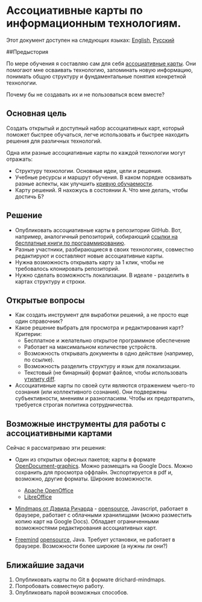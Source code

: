 # Ассоциативные карты по информационным технологиям.
Этот документ доступен на следующих языках:
[English](https://github.com/NickVolynkin/Solution-mindmaps/blob/master/README.md),
[Русский](https://github.com/NickVolynkin/Solution-mindmaps/blob/master/README_RU.md)

##Предыстория

По мере обучения я составляю сам для себя [ассоциативные карты](https://ru.wikipedia.org/wiki/%D0%94%D0%B8%D0%B0%D0%B3%D1%80%D0%B0%D0%BC%D0%BC%D0%B0_%D1%81%D0%B2%D1%8F%D0%B7%D0%B5%D0%B9). Они помогают мне осваивать технологию, запоминать новую информацию, понимать общую структуру и фундаментальные понятия конкретной технологии.

Почему бы не создавать их и не пользоваться всем вместе?

## Основная цель
Создать открытый и доступный набор ассоциативных карт, который поможет быстрее обучаться, легче использовать и быстрее находить решения для различных технологий.

Одна или разные ассоциативные карты по каждой технологии могут отражать:

* Структуру технологии. Основные идеи, цели и решения.
* Учебные ресурсы и маршрут обучения. В каком порядке осваивать разные аспекты, как улучшить [кривую обучаемости](https://ru.wikipedia.org/wiki/%D0%9A%D1%80%D0%B8%D0%B2%D0%B0%D1%8F_%D0%BE%D0%B1%D1%83%D1%87%D0%B0%D0%B5%D0%BC%D0%BE%D1%81%D1%82%D0%B8).
* Карту решений. Я нахожусь в состоянии А. Что мне делать, чтобы достичь Б?

## Решение

* Опубликовать ассоциативные карты в репозитории GitHub. Вот, например, аналогичный репозиторий, собирающий [ссылки на бесплатные книги по программированию](https://github.com/vhf/free-programming-books). 
* Разные участники, разбирающиеся в своих технологиях, совместно редактируют и составляют новые ассоциативные карты.
* Нужна возможность открывать карту за 1 клик, чтобы не требовалось клонировать репозиторий.
* Нужно сделать возможность локализации. В идеале - разделить в картах структуру и строки.


## Открытые вопросы

* Как создать инструмент для выработки решений, а не просто еще один справочник?
* Какое решение выбрать для просмотра и редактирования карт? Критерии:
	* Бесплатное и желательно открытое программное обеспечение
	* Работает на максимальном количестве устройств.
	* Возможность открывать документы в одно действие (например, по ссылке). 
	* Возможность разделить структуру и язык для локализации.
	* Текстовый (не бинарный) формат файлов, чтобы использовать [утилиту diff](https://ru.wikipedia.org/wiki/Diff).
* Ассоциативные карты по своей сути являются отражением чьего-то сознания (или коллективного сознания). Они подвержены субъективности, мнениям и разногласиям. Чтобы их предотвратить, требуется строгая политика сотрудничества.


## Возможные инструменты для работы с ассоциативными картами

Сейчас я рассматриваю эти решения:

* Один из открытых офисных пакетов; карты в формате [OpenDocument-graphics](https://en.wikipedia.org/wiki/OpenDocument#Specifications). Можно размещать на Google Docs. Можно сохранить для просмотра оффлайн. Экспортируется в pdf и, возможно, другие форматы. Широкие возможности.
	* [Apache OpenOffice](https://en.wikipedia.org/wiki/Apache_OpenOffice)
	* [LibreOffice](https://en.wikipedia.org/wiki/LibreOffice) 


* [Mindmaps от Дэвида Ричарда](http://drichard.org/mindmaps/#) - [opensource](https://github.com/drichard/mindmaps), Javascript, работает в браузере, работает с облачными хранилищами (можно разместить копию карт на Google Docs). Обладает ограниченными возможностями редактирования ассоциативных карт.

* [Freemind](http://freemind.sourceforge.net/wiki/index.php/) [opensource](http://freemind.sourceforge.net/wiki/index.php/Main_Page), Java. Требует установки, не работает в браузере. Возможности более широкие (а нужны ли они?)

## Ближайшие задачи

1. Опубликовать карты по Git в формате drichard-mindmaps.
2. Попробовать совместную работу.
3. Опубликовать парой возможных способов.